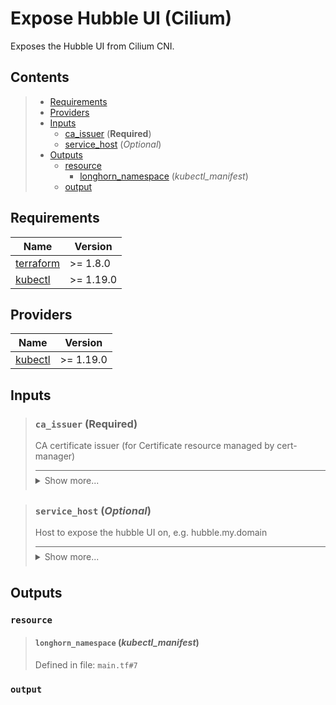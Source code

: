 # Expose Hubble UI (Cilium)

Exposes the Hubble UI from Cilium CNI.
## Contents

<blockquote>

- [Requirements](#requirements)
- [Providers](#providers)
- [Inputs](#inputs)
  - [ca_issuer](#ca_issuer-required) (**Required**)
  - [service_host](#service_host-optional) (*Optional*)
- [Outputs](#outputs)
  - [resource](#resource)
    - [longhorn_namespace](#longhorn_namespace-kubectl_manifest) (*kubectl_manifest*)
  - [output](#output)</blockquote>

## Requirements

| Name | Version |
|------|---------|
| <a name="requirement_terraform"></a> [terraform](#requirement\_terraform) | >= 1.8.0 |
| <a name="requirement_kubectl"></a> [kubectl](#requirement\_kubectl) | >= 1.19.0 |
## Providers

| Name | Version |
|------|---------|
| <a name="provider_kubectl"></a> [kubectl](#provider\_kubectl) | >= 1.19.0 |

## Inputs
<blockquote>

### `ca_issuer` (**Required**)
CA certificate issuer (for Certificate resource managed by cert-manager)

<details style="border-top-color: inherit; border-top-width: 0.1em; border-top-style: solid; padding-top: 0.5em; padding-bottom: 0.5em;">
  <summary>Show more...</summary>

  **Type**:
  ```hcl
    string
  ```
  Defined in file: `variables.tf#1`

</details>
</blockquote>
<blockquote>

### `service_host` (*Optional*)
Host to expose the hubble UI on, e.g. hubble.my.domain

<details style="border-top-color: inherit; border-top-width: 0.1em; border-top-style: solid; padding-top: 0.5em; padding-bottom: 0.5em;">
  <summary>Show more...</summary>

  **Type**:
  ```hcl
    string
  ```
  **Default**:
  ```json
    "hubble.my.world"
  ```
  Defined in file: `variables.tf#6`

</details>
</blockquote>

## Outputs
### `resource`
<blockquote>

#### `longhorn_namespace` (_kubectl_manifest_)
Defined in file: `main.tf#7`
</blockquote>

### `output`